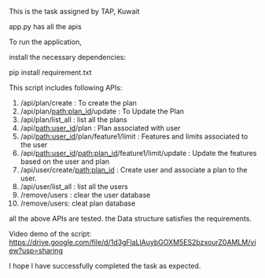 This is the task assigned by TAP, Kuwait

app.py has all the apis

To run the application,

install the necessary dependencies:

pip install requirement.txt

This script includes following APIs:

1. /api/plan/create : To create the plan
2. /api/plan/<path:plan_id>/update : To Update the Plan
3. /api/plan/list_all : list all the plans
4. /api/<path:user_id>/plan : Plan associated with user
5. /api/<path:user_id>/plan/feature1/limit : Features and limits associated to the user
6. /api/<path:user_id>/<path:plan_id>/feature1/limit/update : Update the features based on the user and plan
7. /api/user/create/<path:plan_id> : Create user and associate a plan to the user.
8. /api/user/list_all : list all the users
9. /remove/users : clear the user database
10. /remove/users: cleat plan database

all the above APIs are tested. the Data structure satisfies the requirements.

Video demo of the script: https://drive.google.com/file/d/1d3gFlaLlAuybGOXM5ES2bzxourZ0AMLM/view?usp=sharing


I hope I have successfully completed the task as expected.